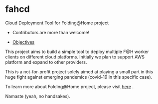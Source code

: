 # fahcd
Cloud Deployment Tool for Folding@Home project

* Contributors are more than welcome!

* [Objectives](https://github.com/arpanadhikari/fahcd/blob/master/objectives.md)

This project aims to build a simple tool to deploy multiple F@H worker clients on different cloud platforms. 
Initially we plan to support AWS platform and expand to other providers.


This is a not-for-profit project solely aimed at playing a small part in this huge fight against emerging pandemics (covid-19 in this specific case).


To learn more about Folding@Home project, please visit [here](https://foldingathome.org/covid19/) .

Namaste (yeah, no handsakes).
